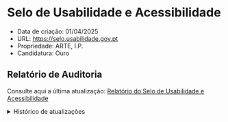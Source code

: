 # Selo de Usabilidade e Acessibilidade

- Data de criação: 01/04/2025
- URL: https://selo.usabilidade.gov.pt
- Propriedade: ARTE, I.P.
- Candidatura: Ouro
  
## Relatório de Auditoria

Consulte aqui a última atualização: [Relatório do Selo de Usabilidade e Acessibilidade](relatorio_report_001.html)

<details>
  <summary>Histórico de atualizações</summary>
  <ul aria-label="lista de relatórios já efetuados">
    <li><a href="12092025_report_001.html">(12/09/2025). Relatório do Selo de Usabilidade e Acessibilidade</a></li>
    <li><a href="30042025_report_001.html">(30/04/2025). Relatório do Selo de Usabilidade e Acessibilidade</a></li>
  </ul>
</details>
